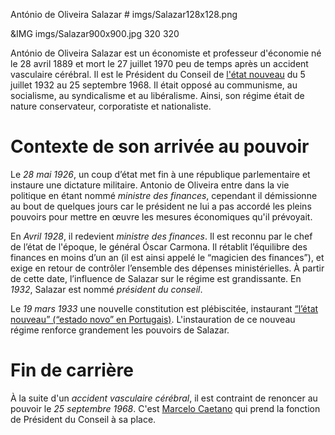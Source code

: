 António de Oliveira Salazar # imgs/Salazar128x128.png

&IMG imgs/Salazar900x900.jpg 320 320

António de Oliveira Salazar est un économiste et professeur d'économie né le 28 avril 1889 et mort le 27 juillet 1970 peu de temps après un accident vasculaire cérébral. Il est le Président du Conseil de [l'état nouveau](articles/02_Gouvernement_Sal.md) du 5 juillet 1932 au 25 septembre 1968.
Il était opposé au communisme, au socialisme, au syndicalisme et au libéralisme. Ainsi, son régime était de nature conservateur, corporatiste et nationaliste.


# Contexte de son arrivée au pouvoir
Le *28 mai 1926*, un coup d’état met fin à une république parlementaire et instaure une dictature militaire. Antonio de Oliveira entre dans la vie politique en étant nommé *ministre des finances*, cependant il démissionne au bout de quelques jours car le président ne lui a pas accordé les pleins pouvoirs pour mettre en œuvre les mesures économiques qu'il prévoyait.

En *Avril 1928*, il redevient *ministre des finances*. Il est reconnu par le chef de l’état de l'époque, le général Óscar Carmona. Il rétablit l’équilibre des finances en moins d’un an (il est ainsi appelé le “magicien des finances”), et exige en retour de contrôler l’ensemble des dépenses ministérielles. À partir de cette date, l’influence de Salazar sur le régime est grandissante.
En *1932*, Salazar est nommé *président du conseil*.

Le *19 mars 1933* une nouvelle constitution est plébiscitée, instaurant [“l’état nouveau” (“estado novo” en Portugais)](articles/02_Gouvernement_Sal.md). L'instauration de ce nouveau régime renforce grandement les pouvoirs de Salazar.

# Fin de carrière

À la suite d'un *accident vasculaire cérébral*, il est contraint de renoncer au pouvoir le *25 septembre 1968*. C'est [Marcelo Caetano](articles/03_Marcelo_Caetano.md) qui prend la fonction de Président du Conseil à sa place.